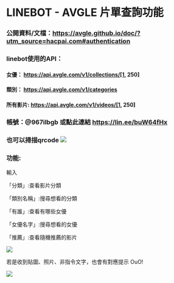 # LINEBOT - AVGLE 片單查詢功能
### 公開資料/文檔：https://avgle.github.io/doc/?utm_source=hacpai.com#authentication
### linebot使用的API：
#### 女優： https://api.avgle.com/v1/collections/[1, 250]
#### 類別： https://api.avgle.com/v1/categories
#### 所有影片: https://api.avgle.com/v1/videos/[1, 250]

### 帳號：@967ilbgb  或點此連結 https://lin.ee/buW64fHx
### 也可以掃描qrcode ![](https://i.imgur.com/e6ti6eo.png)

### 功能:

輸入

「分類」:查看影片分類

「類別名稱」:搜尋想看的分類

「有誰」:查看有哪些女優

「女優名字」:搜尋想看的女優

「推薦」:查看隨機推薦的影片


![](https://i.imgur.com/h05Wd9S.png)


若是收到貼圖、照片、非指令文字，也會有對應提示 OuO!

![](https://i.imgur.com/MgNjODj.png)

